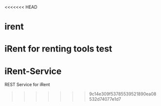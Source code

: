 <<<<<<< HEAD
# irent
iRent for renting tools
test
=======
# iRent-Service
REST Service for iRent 
>>>>>>> 9c14e309f53785539521890ea08532d74077e1d7
